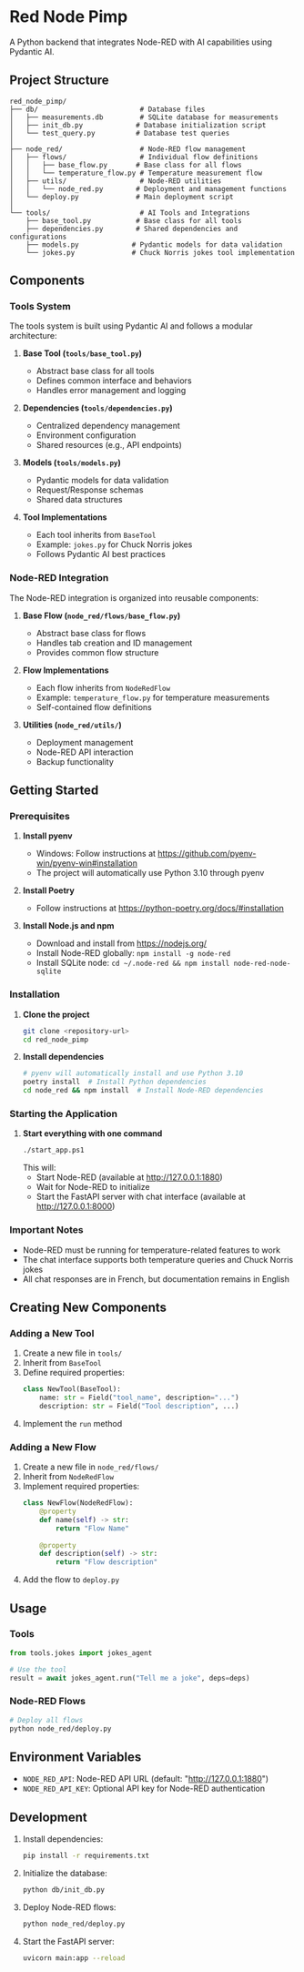 # Red Node Pimp

A Python backend that integrates Node-RED with AI capabilities using Pydantic AI.

## Project Structure

```
red_node_pimp/
├── db/                         # Database files
│   ├── measurements.db         # SQLite database for measurements
│   ├── init_db.py             # Database initialization script
│   └── test_query.py          # Database test queries
│
├── node_red/                   # Node-RED flow management
│   ├── flows/                  # Individual flow definitions
│   │   ├── base_flow.py       # Base class for all flows
│   │   └── temperature_flow.py # Temperature measurement flow
│   ├── utils/                  # Node-RED utilities
│   │   └── node_red.py        # Deployment and management functions
│   └── deploy.py              # Main deployment script
│
└── tools/                      # AI Tools and Integrations
    ├── base_tool.py           # Base class for all tools
    ├── dependencies.py        # Shared dependencies and configurations
    ├── models.py             # Pydantic models for data validation
    └── jokes.py              # Chuck Norris jokes tool implementation
```

## Components

### Tools System

The tools system is built using Pydantic AI and follows a modular architecture:

1. **Base Tool (`tools/base_tool.py`)**
   - Abstract base class for all tools
   - Defines common interface and behaviors
   - Handles error management and logging

2. **Dependencies (`tools/dependencies.py`)**
   - Centralized dependency management
   - Environment configuration
   - Shared resources (e.g., API endpoints)

3. **Models (`tools/models.py`)**
   - Pydantic models for data validation
   - Request/Response schemas
   - Shared data structures

4. **Tool Implementations**
   - Each tool inherits from `BaseTool`
   - Example: `jokes.py` for Chuck Norris jokes
   - Follows Pydantic AI best practices

### Node-RED Integration

The Node-RED integration is organized into reusable components:

1. **Base Flow (`node_red/flows/base_flow.py`)**
   - Abstract base class for flows
   - Handles tab creation and ID management
   - Provides common flow structure

2. **Flow Implementations**
   - Each flow inherits from `NodeRedFlow`
   - Example: `temperature_flow.py` for temperature measurements
   - Self-contained flow definitions

3. **Utilities (`node_red/utils/`)**
   - Deployment management
   - Node-RED API interaction
   - Backup functionality

## Getting Started

### Prerequisites

1. **Install pyenv**
   - Windows: Follow instructions at https://github.com/pyenv-win/pyenv-win#installation
   - The project will automatically use Python 3.10 through pyenv

2. **Install Poetry**
   - Follow instructions at https://python-poetry.org/docs/#installation
   
3. **Install Node.js and npm**
   - Download and install from https://nodejs.org/
   - Install Node-RED globally: `npm install -g node-red`
   - Install SQLite node: `cd ~/.node-red && npm install node-red-node-sqlite`

### Installation

1. **Clone the project**
   ```bash
   git clone <repository-url>
   cd red_node_pimp
   ```

2. **Install dependencies**
   ```bash
   # pyenv will automatically install and use Python 3.10
   poetry install  # Install Python dependencies
   cd node_red && npm install  # Install Node-RED dependencies
   ```

### Starting the Application

1. **Start everything with one command**
   ```bash
   ./start_app.ps1
   ```
   This will:
   - Start Node-RED (available at http://127.0.0.1:1880)
   - Wait for Node-RED to initialize
   - Start the FastAPI server with chat interface (available at http://127.0.0.1:8000)

### Important Notes

- Node-RED must be running for temperature-related features to work
- The chat interface supports both temperature queries and Chuck Norris jokes
- All chat responses are in French, but documentation remains in English

## Creating New Components

### Adding a New Tool

1. Create a new file in `tools/`
2. Inherit from `BaseTool`
3. Define required properties:
   ```python
   class NewTool(BaseTool):
       name: str = Field("tool_name", description="...")
       description: str = Field("Tool description", ...)
   ```
4. Implement the `run` method

### Adding a New Flow

1. Create a new file in `node_red/flows/`
2. Inherit from `NodeRedFlow`
3. Implement required properties:
   ```python
   class NewFlow(NodeRedFlow):
       @property
       def name(self) -> str:
           return "Flow Name"
           
       @property
       def description(self) -> str:
           return "Flow description"
   ```
4. Add the flow to `deploy.py`

## Usage

### Tools

```python
from tools.jokes import jokes_agent

# Use the tool
result = await jokes_agent.run("Tell me a joke", deps=deps)
```

### Node-RED Flows

```bash
# Deploy all flows
python node_red/deploy.py
```

## Environment Variables

- `NODE_RED_API`: Node-RED API URL (default: "http://127.0.0.1:1880")
- `NODE_RED_API_KEY`: Optional API key for Node-RED authentication

## Development

1. Install dependencies:
   ```bash
   pip install -r requirements.txt
   ```

2. Initialize the database:
   ```bash
   python db/init_db.py
   ```

3. Deploy Node-RED flows:
   ```bash
   python node_red/deploy.py
   ```

4. Start the FastAPI server:
   ```bash
   uvicorn main:app --reload
   ```